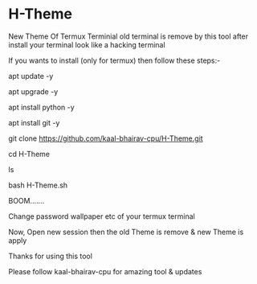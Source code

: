 # H-Theme
                            
                           
New Theme Of Termux Terminial old terminal is remove by this tool after install your terminal look like a hacking terminal

If you wants to install (only for termux) then follow these steps:-

apt update -y

apt upgrade -y

apt install python -y

apt install git -y

git clone https://github.com/kaal-bhairav-cpu/H-Theme.git

cd H-Theme

ls

bash H-Theme.sh

BOOM.......

Change password wallpaper etc of your termux terminal

Now, Open new session then the old Theme is remove & new Theme is apply

Thanks for using this tool

Please follow kaal-bhairav-cpu for amazing tool & updates
